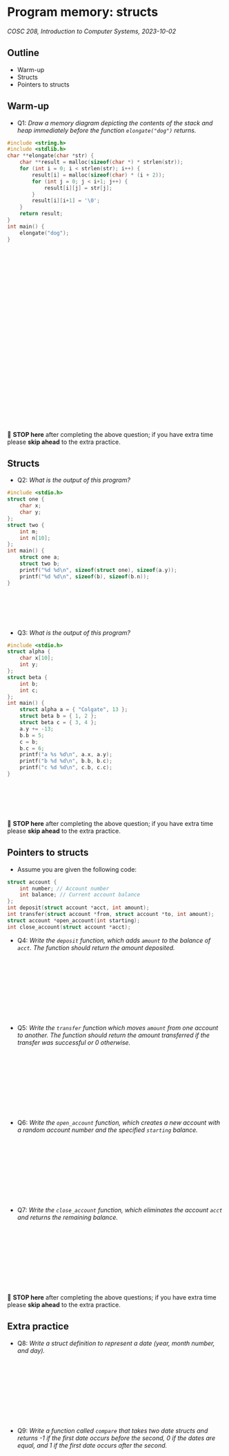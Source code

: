 # Program memory: structs
_COSC 208, Introduction to Computer Systems, 2023-10-02_

## Outline
* Warm-up
* Structs
* Pointers to structs

## Warm-up
* Q1: _Draw a memory diagram depicting the contents of the stack and heap immediately before the function `elongate("dog")` returns._


```c
#include <string.h>
#include <stdlib.h>
char **elongate(char *str) {
    char **result = malloc(sizeof(char *) * strlen(str));
    for (int i = 0; i < strlen(str); i++) {
        result[i] = malloc(sizeof(char) * (i + 2));
        for (int j = 0; j < i+1; j++) {
            result[i][j] = str[j];
        }
        result[i][i+1] = '\0';
    }
    return result;
}
int main() {
    elongate("dog");
}
```

<p style="height:29em;"></p>

🛑 **STOP here** after completing the above question; if you have extra time please **skip ahead** to the extra practice.

## Structs

* Q2: _What is the output of this program?_


```c
#include <stdio.h>
struct one {
    char x;
    char y;
};
struct two {
    int m;
    int n[10];
};
int main() {
    struct one a;
    struct two b;
    printf("%d %d\n", sizeof(struct one), sizeof(a.y));
    printf("%d %d\n", sizeof(b), sizeof(b.n));
}
```

<p style="height:5em;"></p>

* Q3: _What is the output of this program?_


```c
#include <stdio.h>
struct alpha {
    char x[10];
    int y;
};
struct beta {
    int b;
    int c;
};
int main() {
    struct alpha a = { "Colgate", 13 };
    struct beta b = { 1, 2 };
    struct beta c = { 3, 4 };
    a.y += -13;
    b.b = 5;
    c = b;
    b.c = 6;
    printf("a %s %d\n", a.x, a.y);
    printf("b %d %d\n", b.b, b.c);
    printf("c %d %d\n", c.b, c.c);
}
```

<p style="height:5em;"></p>

🛑 **STOP here** after completing the above question; if you have extra time please **skip ahead** to the extra practice.

<div style="page-break-after:always;"></div>

## Pointers to structs

* Assume you are given the following code:


```c
struct account {
    int number; // Account number
    int balance; // Current account balance
};
int deposit(struct account *acct, int amount);
int transfer(struct account *from, struct account *to, int amount);
struct account *open_account(int starting);
int close_account(struct account *acct);
```

* Q4: _Write the `deposit` function, which adds `amount` to the balance of `acct`. The function should return the amount deposited._

<p style="height:10em;"></p>

* Q5: _Write the `transfer` function which moves `amount` from one account to another. The function should return the amount transferred if the transfer was successful or 0 otherwise._

<p style="height:10em;"></p>

* Q6: _Write the `open_account` function, which creates a new account with a random account number and the specified `starting` balance._

<p style="height:10em;"></p>

* Q7: _Write the `close_account` function, which eliminates the account `acct` and returns the remaining balance._

<p style="height:10em;"></p>

🛑 **STOP here** after completing the above questions; if you have extra time please **skip ahead** to the extra practice.

<div style="page-break-after:always;"></div>

## Extra practice

* Q8: _Write a struct definition to represent a date (year, month number, and day)._

<p style="height:10em;"></p>

* Q9: _Write a function called `compare` that takes two date structs and returns -1 if the first date occurs before the second, 0 if the dates are equal, and 1 if the first date occurs after the second._
